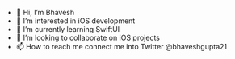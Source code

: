 - 👋 Hi, I’m Bhavesh
- 👀 I’m interested in iOS development
- 🌱 I’m currently learning SwiftUI
- 💞️ I’m looking to collaborate on iOS projects
- 📫 How to reach me connect me into Twitter @bhaveshgupta21

<!---
bhavesh0296/bhavesh0296 is a ✨ special ✨ repository because its `README.md` (this file) appears on your GitHub profile.
You can click the Preview link to take a look at your changes.
--->
